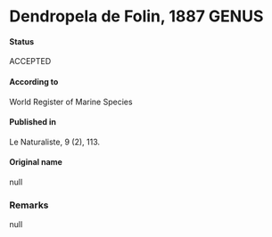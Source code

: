 Dendropela de Folin, 1887 GENUS
=======

#### Status
ACCEPTED

#### According to
World Register of Marine Species

#### Published in
Le Naturaliste, 9 (2), 113.

#### Original name
null

### Remarks
null